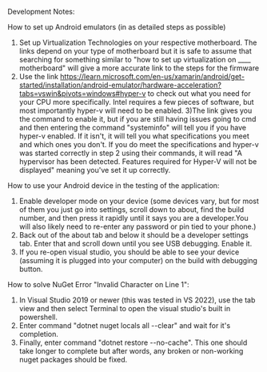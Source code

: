 Development Notes:

How to set up Android emulators (in as detailed steps as possible)

1) Set up Virtualization Technologies on your respective motherboard. The links depend on your type of motherboard but it is safe to assume that searching for something similar to "how to set up virtualization on ____ motherboard" will give a more accurate link to the steps for the firmware
2) Use the link https://learn.microsoft.com/en-us/xamarin/android/get-started/installation/android-emulator/hardware-acceleration?tabs=vswin&pivots=windows#hyper-v to check out what you need for your CPU more specifically. Intel requires a few pieces of software, but most importantly hyper-v will need to be enabled.
3)The link gives you the command to enable it, but if you are still having issues going to cmd and then entering the command "systeminfo" will tell you if you have hyper-v enabled. If it isn't, it will tell you what specifications you meet and which ones you don't. If you do meet the specifications and hyper-v was started correctly in step 2 using their commands, it will read "A hypervisor has been detected. Features required for Hyper-V will not be displayed" meaning you've set it up correctly.

How to use your Android device in the testing of the application:

1) Enable developer mode on your device (some devices vary, but for most of them you just go into settings, scroll down to about, find the build number, and then press it rapidly until it says you are a developer.You will also likely need to re-enter any password or pin tied to your phone.)
2) Back out of the about tab and below it should be a developer settings tab. Enter that and scroll down until you see USB debugging. Enable it.
3) If you re-open visual studio, you should be able to see your device (assuming it is plugged into your computer) on the build with debugging button.

How to solve NuGet Error "Invalid Character on Line 1":

1) In Visual Studio 2019 or newer (this was tested in VS 2022), use the tab view and then select Terminal to open the visual studio's built in powershell.
2) Enter command "dotnet nuget locals all --clear" and wait for it's completion.
3) Finally, enter command "dotnet restore --no-cache". This one should take longer to complete but after words, any broken or non-working nuget packages should be fixed.
